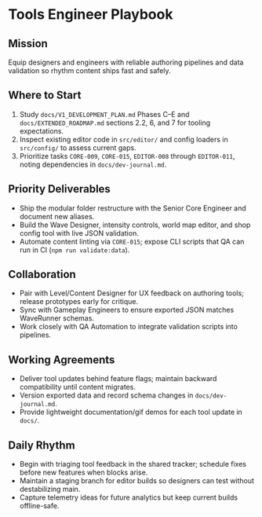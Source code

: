 # Tools Engineer Playbook

## Mission
Equip designers and engineers with reliable authoring pipelines and data validation so rhythm content ships fast and safely.

## Where to Start
1. Study `docs/V1_DEVELOPMENT_PLAN.md` Phases C–E and `docs/EXTENDED_ROADMAP.md` sections 2.2, 6, and 7 for tooling expectations.
2. Inspect existing editor code in `src/editor/` and config loaders in `src/config/` to assess current gaps.
3. Prioritize tasks `CORE-009`, `CORE-015`, `EDITOR-008` through `EDITOR-011`, noting dependencies in `docs/dev-journal.md`.

## Priority Deliverables
- Ship the modular folder restructure with the Senior Core Engineer and document new aliases.
- Build the Wave Designer, intensity controls, world map editor, and shop config tool with live JSON validation.
- Automate content linting via `CORE-015`; expose CLI scripts that QA can run in CI (`npm run validate:data`).

## Collaboration
- Pair with Level/Content Designer for UX feedback on authoring tools; release prototypes early for critique.
- Sync with Gameplay Engineers to ensure exported JSON matches WaveRunner schemas.
- Work closely with QA Automation to integrate validation scripts into pipelines.

## Working Agreements
- Deliver tool updates behind feature flags; maintain backward compatibility until content migrates.
- Version exported data and record schema changes in `docs/dev-journal.md`.
- Provide lightweight documentation/gif demos for each tool update in `docs/`.

## Daily Rhythm
- Begin with triaging tool feedback in the shared tracker; schedule fixes before new features when blocks arise.
- Maintain a staging branch for editor builds so designers can test without destabilizing main.
- Capture telemetry ideas for future analytics but keep current builds offline-safe.
